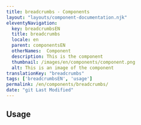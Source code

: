 ```yaml
---
title: breadcrumbs - Components
layout: "layouts/component-documentation.njk"
eleventyNavigation:
  key: breadcrumbsEN
  title: breadcrumbs
  locale: en
  parent: componentsEN
  otherNames:  Component
  description: This is the component
  thumbnail: /images/en/components/component.png
  alt: This is an image of the component
translationKey: "breadcrumbs"
tags: ['breadcrumbsEN', 'usage']
permalink: /en/components/breadcrumbs/
date: "git Last Modified"
---
```


## Usage